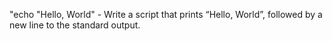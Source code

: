 "echo "Hello, World" - Write a script that prints “Hello, World”, followed by a new line to the standard output.
